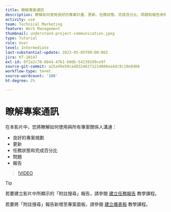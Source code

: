 ```yaml
---
title: 瞭解專案通訊
description: 瞭解如何使用良好的專案計畫、更新、任務狀態、完成百分比、問題和報告來傳達專案工作。
activity: use
team: Technical Marketing
feature: Work Management
thumbnail: understand-project-communication.jpeg
type: Tutorial
role: User
level: Intermediate
last-substantial-update: 2023-05-05T00:00:00Z
jira: KT-10147
exl-id: 0f2a2c78-8844-47b1-b0db-542392d9ce97
source-git-commit: a25a49e59ca483246271214886ea4dc9c10e8d66
workflow-type: tm+mt
source-wordcount: '108'
ht-degree: 2%

---
```


# 瞭解專案通訊

在本影片中，您將瞭解如何使用與所有專案關係人溝通：

* 良好的專案規劃
* 更新
* 任務狀態和完成百分比
* 問題
* 報告

>[!VIDEO](https://video.tv.adobe.com/v/3419150/?quality=12&learn=on)

>[!TIP]
>
>若要建立影片中所顯示的「附註搜尋」報告，請參閱 [建立任務報告](https://experienceleague.adobe.com/docs/workfront-learn/tutorials-workfront/reporting/basic-reporting/create-a-task-report.html?lang=en) 教學課程。
>
>若要將「附註搜尋」報告新增至專案面板，請參閱 [建立儀表板](https://experienceleague.adobe.com/docs/workfront-learn/tutorials-workfront/reporting/basic-reporting/create-dashboards.html?lang=en) 教學課程。
